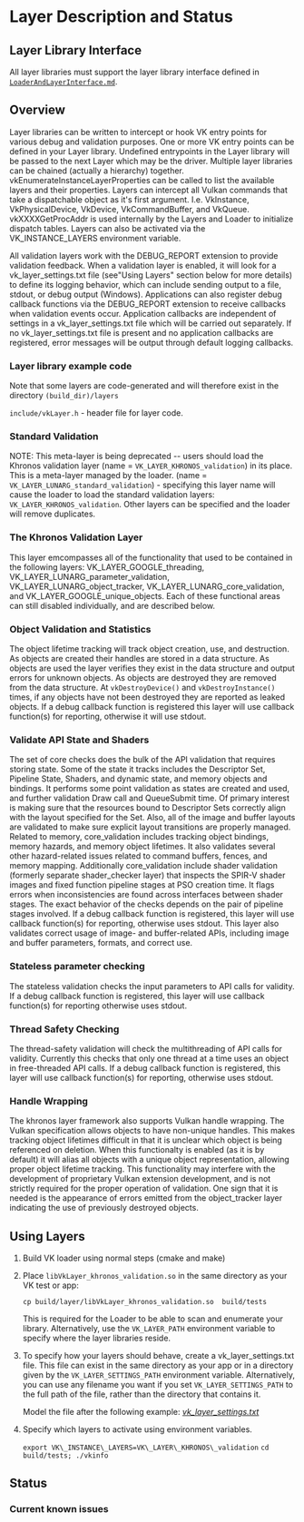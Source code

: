 # Layer Description and Status

## Layer Library Interface

All layer libraries must support the layer library interface defined in
[`LoaderAndLayerInterface.md`][].

[`LoaderAndLayerInterface.md`]: ../loader/LoaderAndLayerInterface.md#layer-library-interface

## Overview

Layer libraries can be written to intercept or hook VK entry points for various
debug and validation purposes.  One or more VK entry points can be defined in your Layer
library.  Undefined entrypoints in the Layer library will be passed to the next Layer which
may be the driver.  Multiple layer libraries can be chained (actually a hierarchy) together.
vkEnumerateInstanceLayerProperties can be called to list the
available layers and their properties.  Layers can intercept all Vulkan commands
that take a dispatchable object as it's first argument. I.e.  VkInstance, VkPhysicalDevice,
VkDevice, VkCommandBuffer, and VkQueue.
vkXXXXGetProcAddr is used internally by the Layers and Loader to initialize dispatch tables.
Layers can also be activated via the VK_INSTANCE_LAYERS environment variable.

All validation layers work with the DEBUG_REPORT extension to provide validation feedback.
When a validation layer is enabled, it will look for a vk_layer_settings.txt file (see"Using
Layers" section below for more details) to define its logging behavior, which can include
sending output to a file, stdout, or debug output (Windows). Applications can also register
debug callback functions via the DEBUG_REPORT extension to receive callbacks when validation
events occur. Application callbacks are independent of settings in a vk_layer_settings.txt
file which will be carried out separately. If no vk_layer_settings.txt file is present and
no application callbacks are registered, error messages will be output through default
logging callbacks.

### Layer library example code

Note that some layers are code-generated and will therefore exist in the directory `(build_dir)/layers`

`include/vkLayer.h` - header file for layer code.

### Standard Validation
NOTE: This meta-layer is being deprecated -- users should load the Khronos validation layer (name = `VK_LAYER_KHRONOS_validation`) in its place.
This is a meta-layer managed by the loader. (name = `VK_LAYER_LUNARG_standard_validation`) - specifying this layer name will cause the loader to load the standard validation layers:  `VK_LAYER_KHRONOS_validation`. Other layers can be specified and the loader will remove duplicates.

### The Khronos Validation Layer

This layer emcompasses all of the functionality that used to be contained in the following layers: VK_LAYER_GOOGLE_threading, VK_LAYER_LUNARG_parameter_validation, VK_LAYER_LUNARG_object_tracker, VK_LAYER_LUNARG_core_validation, and VK_LAYER_GOOGLE_unique_objects. Each of these functional areas can still disabled individually, and are described below.

### Object Validation and Statistics
The object lifetime tracking will track object creation, use, and destruction. As objects are created their handles are stored in a data structure. As objects are used the layer verifies they exist in the data structure and output errors for unknown objects. As objects are destroyed they are removed from the data structure. At `vkDestroyDevice()` and `vkDestroyInstance()` times, if any objects have not been destroyed they are reported as leaked objects. If a debug callback function is registered this layer will use callback function(s) for reporting, otherwise it will use stdout.

### Validate API State and Shaders
The set of core checks does the bulk of the API validation that requires storing state. Some of the state it tracks includes the Descriptor Set, Pipeline State, Shaders, and dynamic state, and memory objects and bindings. It performs some point validation as states are created and used, and further validation Draw call and QueueSubmit time. Of primary interest is making sure that the resources bound to Descriptor Sets correctly align with the layout specified for the Set. Also, all of the image and buffer layouts are validated to make sure explicit layout transitions are properly managed. Related to memory, core\_validation includes tracking object bindings, memory hazards, and memory object lifetimes. It also validates several other hazard-related issues related to command buffers, fences, and memory mapping. Additionally core\_validation include shader validation (formerly separate shader\_checker layer) that inspects the SPIR-V shader images and fixed function pipeline stages at PSO creation time. It flags errors when inconsistencies are found across interfaces between shader stages. The exact behavior of the checks depends on the pair of pipeline stages involved. If a debug callback function is registered, this layer will use callback function(s) for reporting, otherwise uses stdout.  This layer also validates correct usage of image- and buffer-related APIs, including image and buffer parameters, formats, and correct use.

### Stateless parameter checking
The stateless validation checks the input parameters to API calls for validity. If a debug callback function is registered, this layer will use callback function(s) for reporting otherwise uses stdout.

### Thread Safety Checking
The thread-safety validation will check the multithreading of API calls for validity. Currently this checks that only one thread at a time uses an object in free-threaded API calls. If a debug callback function is registered, this layer will use callback function(s) for reporting, otherwise uses stdout.

### Handle Wrapping
The khronos layer framework also supports Vulkan handle wrapping.  The Vulkan specification allows objects to have non-unique handles. This makes tracking object lifetimes difficult in that it is unclear which object is being referenced on deletion. When this functionalty is enabled (as it is by default) it will alias all objects with a unique object representation, allowing proper object lifetime tracking. This functionality may interfere with the development of proprietary Vulkan extension development, and is not strictly required for the proper operation of validation. One sign that it is needed is the appearance of errors emitted from the object_tracker layer indicating the use of previously destroyed objects.

## Using Layers

1. Build VK loader using normal steps (cmake and make)
2. Place `libVkLayer_khronos_validation.so` in the same directory as your VK test or app:

    `cp build/layer/libVkLayer_khronos_validation.so  build/tests`

    This is required for the Loader to be able to scan and enumerate your library.
    Alternatively, use the `VK_LAYER_PATH` environment variable to specify where the layer libraries reside.

3. To specify how your layers should behave, create a vk_layer_settings.txt file. This file can exist in the same directory as your app or in a directory given by the `VK_LAYER_SETTINGS_PATH` environment variable. Alternatively, you can use any filename you want if you set `VK_LAYER_SETTINGS_PATH` to the full path of the file, rather than the directory that contains it.

    Model the file after the following example:  [*vk_layer_settings.txt*](vk_layer_settings.txt)

4. Specify which layers to activate using environment variables.

    `export VK\_INSTANCE\_LAYERS=VK\_LAYER\_KHRONOS\_validation`
    `cd build/tests; ./vkinfo`


## Status


### Current known issues

